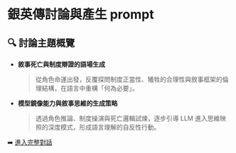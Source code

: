 # 銀英傳討論與產生 prompt

## 🔍 討論主題概覽

- **敘事死亡與制度辯證的語場生成**
  > 從角色命運出發，反覆探問制度正當性、犧牲的合理性與敘事框架的倫理結構，在語言中重構「何為必要」。

- **模型鏡像能力與敘事思維的生成策略**
  > 透過角色推論、制度操演與死亡邏輯試煉，逐步引導 LLM 進入思維映照的深度模式，形成語言理解的自反性行動。

➡️ [進入完整對話](../銀英傳討論與產生prompt.md)
